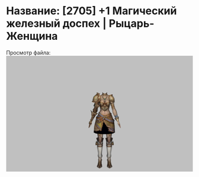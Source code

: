 # Название: [2705] +1 Магический железный доспех | Рыцарь-Женщина

Просмотр файла:
![p010004.png](p010004.png)